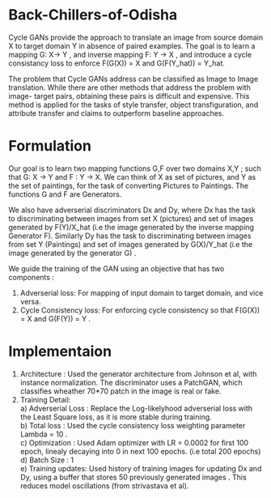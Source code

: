 # Back-Chillers-of-Odisha

Cycle GANs provide the approach to translate an image from source domain X to target domain Y in absence of paired examples. The goal is to learn a mapping G: X-> Y , and inverse mapping F: Y -> X , and introduce a cycle consistancy loss to enforce F(G(X)) = X and G(F(Y_hat)) = Y_hat. 

The problem that Cycle GANs address can be classified as Image to Image translation. While there are other methods that address the problem with image- target pairs, obtaining these pairs is difficult and expensive. This method is applied for the tasks of style transfer, object transfiguration, and attribute transfer and claims to outperform baseline approaches.

# Formulation

Our goal is to learn two mapping functions G,F over two domains X,Y ; such that G: X -> Y and F : Y -> X. We can think of X as set of pictures, and Y as the set of paintings, for the task of converting Pictures to Paintings. The functions G and F are Generators. 

We also have adverserial discriminators Dx and Dy, where Dx has the task to discriminating between images from set X (pictures) and set of images generated by F(Y)/X_hat (i.e the image generated by the inverse mapping Generator F). Similarly Dy has the task to discriminating between images from set Y (Paintings) and set of images generated by G(X)/Y_hat  (i.e the image generated by the generator G) .

We guide the training of the GAN using an objective that has two components : 
1) Adverserial loss: For mapping of input domain to target domain, and vice versa.
2) Cycle Consistency loss:  For enforcing cycle consistency so that F(G(X)) = X and G(F(Y)) = Y .


# Implementaion

1) Architecture : Used the generator architecture from Johnson et al, with instance normalization. The discriminator uses a PatchGAN, which classifies wheather 70*70 patch in the image is real or fake.
2) Training Detail: <br>
   a) Adverserial Loss : Replace the Log-likelyhood adverserial loss with the Least Square loss, as it is more stable during training.<br>
   b) Total loss : Used the cycle consistency loss weighting parameter Lambda  = 10 .<br>
   c) Optimization : Used Adam optimizer with LR = 0.0002 for first 100 epoch, linealy decaying into 0 in next 100 epochs. (i.e total 200 epochs)<br>
   d) Batch Size : 1 <br>
   e) Training updates: Used history of training images for updating Dx and Dy, using a buffer that stores 50 previously generated images . This reduces model oscillations (from strivastava et al).<br>
